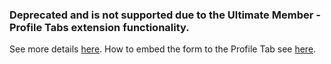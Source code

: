 ### Deprecated and is not supported due to the Ultimate Member - Profile Tabs extension functionality.

See more details [here](https://ultimatemember.com/extensions/profile-tabs/). How to embed the form to the Profile Tab see [here](https://docs.ultimatemember.com/article/1547-profile-tabs-setup#embed-form).
